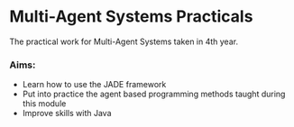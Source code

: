 # Multi-Agent Systems Practicals

The practical work for Multi-Agent Systems taken in 4th year.

### Aims:
* Learn how to use the JADE framework
* Put into practice the agent based programming methods taught during this module
* Improve skills with Java